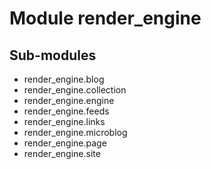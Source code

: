 Module render_engine
====================

Sub-modules
-----------
* render_engine.blog
* render_engine.collection
* render_engine.engine
* render_engine.feeds
* render_engine.links
* render_engine.microblog
* render_engine.page
* render_engine.site